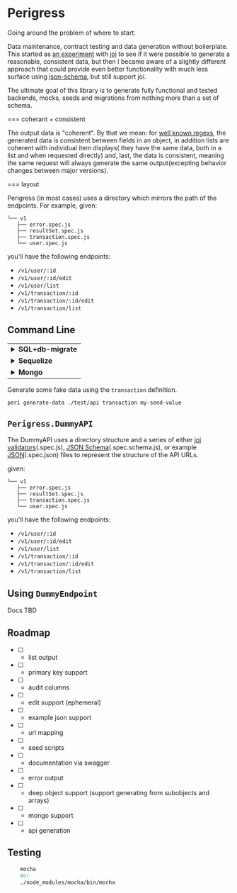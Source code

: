 Perigress
=========

Going around the problem of where to start.

Data maintenance, contract testing and data generation without boilerplate. This started as [an experiment](https://github.com/khrome/joinerator) with [joi](https://joi.dev/) to see if it were possible to generate a reasonable, consistent data, but then I became aware of a slightly different approach that could provide even better functionality with much less surface using [json-schema](https://json-schema.org/), but still support joi.

The ultimate goal of this library is to generate fully functional and tested backends, mocks, seeds and migrations from nothing more than a set of schema.

=== coherant + consistent

The output data is "coherent". By that we mean: for [well known regexs](https://www.npmjs.com/package/well-known-regex), the generated data is consistent between fields in an object, in addition lists are coherent with individual item displays( they have the same data, both in a list and when requested directly) and, last, the data is consistent, meaning the same request will always generate the same output(excepting behavior changes between major versions).

=== layout

Perigress (in most cases) uses a directory which mirrors the path of the endpoints. For example, given:
```
└── v1
   ├── error.spec.js
   ├── resultSet.spec.js
   ├── transaction.spec.js
   └── user.spec.js
```

you'll have the following endpoints:

- `/v1/user/:id`
- `/v1/user/:id/edit`
- `/v1/user/list`
- `/v1/transaction/:id`
- `/v1/transaction/:id/edit`
- `/v1/transaction/list`


Command Line
------------

<table>
    <tr>
        <td><details><summary> <b>SQL+db-migrate</b> </summary><p>

let's assume you have a set of validators in `./data/validators`... here's how you might handle working with the data:

```bash
    # first configure db-migrate by setting up your `database.json` config
    peri generate-tables ./data/validators --sql > ./data/migrations/1647316034481982946-create-up.sql
    db-migrate up 1647316034481982946-create --sql-file
    cp -R ./data/validators ./.lastMigration

    # now forget about it until you change the data again, after which you run
    peri generate-migration ./data/validators ./.lastMigration --sql up > ./data/migrations/1647317213970350981-update-up.sql
    peri generate-migration ./data/validators ./.lastMigration --sql down > ./data/migrations/1647317213970350981-update-down.sql
    db-migrate up 1647317213970350981-update --sql-file
    # once you make the new migration, save the current state
    rm -Rf ./.lastMigration
    cp -R ./data/validators ./.lastMigration
```

</p></details></td></tr><tr>
<td><details><summary> <b>Sequelize</b> </summary><p>


let's assume you have a set of validators in `./data/validators`... here's how you might handle working with the data:

```bash
    # first configure db-migrate by setting up your `database.json` config
    peri generate-tables ./data/validators --sql > ./data/migrations/1647316034481982946-create-up.sql
    db-migrate up 1647316034481982946-create --sql-file
    cp -R ./data/validators ./.lastMigration

    # now forget about it until you change the data again, after which you run
    peri generate-migration ./data/validators ./.lastMigration --sql up > ./data/migrations/1647317213970350981-update-up.sql
    peri generate-migration ./data/validators ./.lastMigration --sql down > ./data/migrations/1647317213970350981-update-down.sql
    db-migrate up 1647317213970350981-update --sql-file
    # once you make the new migration, save the current state
    rm -Rf ./.lastMigration
    cp -R ./data/validators ./.lastMigration
```

</p></details></td></tr><tr>
<td><details><summary> <b>Mongo</b> </summary><p>


let's assume you have a set of validators in `./data/validators`... here's how you might handle working with the data:

```bash
    # TBD
```

</p></details></td></tr>
</table>


Generate some fake data using the `transaction` definition.

```bash
peri generate-data ./test/api transaction my-seed-value
```

`Perigress.DummyAPI`
--------------------

The DummyAPI uses a directory structure and a series of either [joi validators](https://joi.dev/)(.spec.js), [JSON Schema](https://json-schema.org/)(.spec.schema.js), or example [JSON](https://json.org/example.html)(.spec.json) files to represent the structure of the API URLs.

given:
```
└── v1
   ├── error.spec.js
   ├── resultSet.spec.js
   ├── transaction.spec.js
   └── user.spec.js
```

you'll have the following endpoints:

- `/v1/user/:id`
- `/v1/user/:id/edit`
- `/v1/user/list`
- `/v1/transaction/:id`
- `/v1/transaction/:id/edit`
- `/v1/transaction/list`


Using `DummyEndpoint`
--------------------

Docs TBD


Roadmap
-------

- [ ] - list output
- [ ] - primary key support
- [ ] - audit columns
- [ ] - edit support (ephemeral)
- [ ] - example json support
- [ ] - url mapping
- [ ] - seed scripts
- [ ] - documentation via swagger
- [ ] - error output
- [ ] - deep object support (support generating from subobjects and arrays)
- [ ] - mongo support
- [ ] - api generation


Testing
-------

```bash
    mocha
    #or
    ./node_modules/mocha/bin/mocha
```
